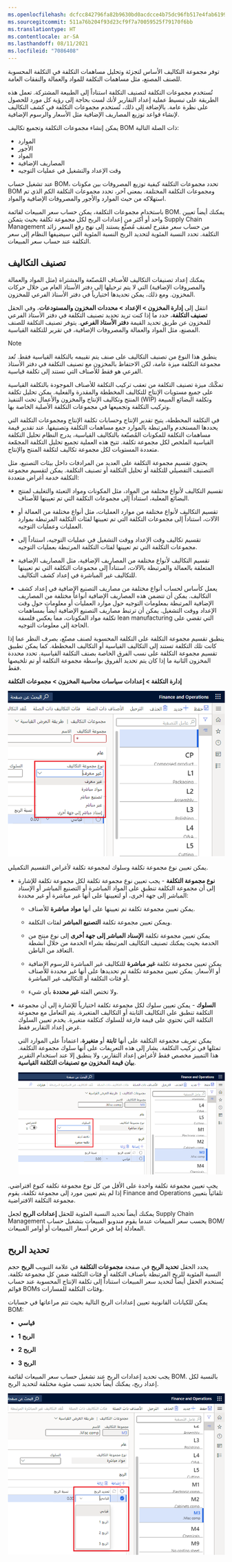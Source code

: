 ```yaml
---
ms.openlocfilehash: dcfcc842796fa82b9630bd0acdcce4b75dc96fb517e4fab61996a1da4c10fa0a
ms.sourcegitcommit: 511a76b204f93d23cf9f7a70059525f79170f6bb
ms.translationtype: HT
ms.contentlocale: ar-SA
ms.lasthandoff: 08/11/2021
ms.locfileid: "7086408"
---
```


توفر مجموعة التكاليف الأساس لتجزئة وتحليل مساهمات التكلفة في التكلفة المحسوبة للصنف المصنع، مثل مساهمات التكلفة للمواد والعمالة والنفقات العامة.

تُستخدم مجموعات التكلفة لتصنيف التكلفة استناداً إلى الطبيعة المشتركة.
تعمل هذه الطريقة على تبسيط عملية إعداد التقارير لأنك لست بحاجة إلى رؤية كل مورد للحصول على نظرة عامة. بالإضافة إلى ذلك، تُستخدم مجموعات التكلفة في كشف التكاليف لإنشاء قواعد توزيع المصاريف الإضافية مثل الأسعار والرسوم الإضافية.

يمكن إنشاء مجموعات التكلفة وتجميع تكاليف BOM ذات الصلة التالية:

-   الموارد
-   الأجور
-   المواد
-   المصاريف الإضافية
-   وقت الإعداد والتشغيل في عمليات التوجيه

عند تشغيل حساب BOM، تحدد مجموعات التكلفة كيفية توزيع المصروفات بين مكونات BOM ومجموعات التكلفة المختلفة. بمعنى آخر، تحدد مجموعات التكلفة الكم الذي تم استهلاكه من حيث الموارد والأجور والمصروفات الإضافية والمواد.

باستخدام مجموعات التكلفة، يمكن حساب سعر المبيعات لقائمة BOM. يمكنك أيضاً تعيين واحد أو أكثر من إعدادات الربح لكل مجموعة تكلفة بحيث يتمكن Supply Chain Management من حساب سعر مقترح لصنف مُصنَّع يستند إلى نهج رفع السعر زائد التكلفة. تحدد النسبة المئوية لتحديد الربح النسبة المئوية التي سيضيفها النظام إلى سعر التكلفة عند حساب سعر المبيعات.

## <a name="cost-breakdown"></a>تصنيف التكاليف

يمكنك إعداد تصنيفات التكاليف للأصناف المُصنّعة والمشتراة (مثل المواد والعمالة والمصروفات الإضافية) التي لا يتم ترحيلها إلى دفتر الأستاذ العام من خلال حركات المخزون. ومع ذلك، يمكن تحديدها اختيارياً في دفتر الأستاذ الفرعي للمخزون.

انتقل إلى **إدارة المخزون > الإعداد > محددات المخزون والمستودعات**، وفي الحقل **تصنيف التكلفة**، حدد ما إذا كنت تريد تحديد تصنيف التكلفة في دفتر الأستاذ الفرعي للمخزون عن طريق تحديد القيمة **دفتر الأستاذ الفرعي**. يتوفر تصنيف التكلفة للصنف المصنع، مثل المواد والعمالة والمصروفات الإضافية، في تقرير للتكلفة القياسية.

> [!Note] 
> ينطبق هذا النوع من تصنيف التكاليف على صنف يتم تقييمه بالتكلفة القياسية فقط. تُعد مجموعة التكلفة ميزة عامة، لكن الاحتفاظ بالمخزون مع تصنيف التكلفة في دفتر الأستاذ الفرعي هو فقط للأصناف التي تستند إلى تكلفة قياسية.

تمكّنك ميزة تصنيف التكلفة من تعقب تركيب التكلفة للأصناف الموجودة بالتكلفة القياسية على جميع مستويات الإنتاج للتكاليف المخططة والمقدرة والفعلية. يمكن تحليل تكلفة المنتج وتكاليف الإنتاج والمخزون والأعمال تحت التنفيذ (WIP) وتكلفة البضائع المبيعة وتركيب التكلفة وتجميعها في مجموعات التكلفة الأصلية الخاصة بها.

في التكلفة المخططة، يتيح تقدير الإنتاج وحسابات تكلفة الإنتاج ومجموعات التكلفة التي يحددها المستخدم والمرتبطة بالموارد جمع مساهمات التكلفة وتصنيفها. عند تقدير قيمة مساهمات التكلفة للمكونات المُصنّعة بالتكاليف القياسية، يدرج النظام تحليل التكلفة القياسية الملخص لكل مجموعة تكلفة. تتيح هذه العملية تجميع تحليل التكلفة المجمّعة متعددة المستويات لكل مجموعة تكاليف لتكلفة المنتج والإنتاج.

يحتوي تقسيم مجموعة التكلفة على العديد من المرادفات داخل بيئات التصنيع، مثل التصنيف التفصيلي للتكلفة أو تحليل التكلفة أو تصنيف التكلفة. يمكن لتقسيم مجموعة التكلفة خدمة أغراض متعددة:

-   تقسيم التكاليف لأنواع مختلفة من المواد، مثل المكونات ومواد التعبئة والتغليف لمنتج البضائع المعلبة، استناداً إلى مجموعات التكلفة التي تم تعيينها للأصناف.

-   تقسيم التكاليف لأنواع مختلفة من موارد العمليات، مثل أنواع مختلفة من العمالة أو الآلات، استناداً إلى مجموعات التكلفة التي تم تعيينها لفئات التكلفة المرتبطة بموارد العمليات وعمليات التوجيه.

-   تقسيم تكاليف وقت الإعداد ووقت التشغيل في عمليات التوجيه، استناداً إلى مجموعات التكلفة التي تم تعيينها لفئات التكلفة المرتبطة بعمليات التوجيه.

-   تقسيم التكاليف لأنواع مختلفة من المصاريف الإضافية، مثل المصاريف الإضافية المتعلقة بالعمالة والمرتبطة بالآلات، استناداً إلى مجموعات التكلفة التي تم تعيينها للتكاليف غير المباشرة في إعداد كشف التكاليف.

-   يعمل كأساس لحساب أنواع مختلفة من مصاريف التصنيع الإضافية في إعداد كشف التكاليف. يمكن أن تتضمن هذه المصاريف الإضافية أنواعاً مختلفة من المصاريف الإضافية المرتبطة بمعلومات التوجيه حول موارد العمليات أو معلومات حول وقت الإعداد ووقت التشغيل. يمكن أن ترتبط مصاريف التصنيع الإضافية أيضاً بمساهمات تكلفة مواد المكونات، مما يعكس فلسفة lean manufacturing التي تقضي على الحاجة إلى معلومات التوجيه.

ينطبق تقسيم مجموعة التكلفة على التكلفة المحسوبة لصنف مصنّع، بصرف النظر عما إذا كانت تلك التكلفة تستند إلى التكاليف القياسية أو التكاليف المخططة. كما يمكن تطبيق تقسيم مجموعة التكلفة على نسب الفرق الخاصة بصنف التكلفة القياسية. تحدد محددة المخزون الثانية ما إذا كان يتم تحديد الفروق بواسطة مجموعة التكلفة أو تم تلخيصها فقط.

**إدارة التكلفة > إعدادات سياسات محاسبة المخزون > مجموعات التكلفة**

![لقطة شاشة للقائمة المنسدلة لنوع مجموعة التكلفة.](../media/cost-group-types.png) 

يمكن تعيين نوع مجموعة تكلفة وسلوك لمجموعة تكلفة لأغراض التقسيم التكميلي.

-   **نوع مجموعة التكلفة** - يجب تعيين نوع مجموعة تكلفة لكل مجموعة تكلفة للإشارة إلى أن مجموعة التكلفة تنطبق على المواد المباشرة أو التصنيع المباشر أو الإسناد المباشر إلى جهة أخرى، أو لتعيينها على أنها غير مباشرة أو غير محددة:

    -   يمكن تعيين مجموعة تكلفة تم تعيينها على أنها **مواد مباشرة** للأصناف.

    -   ويمكن تعيين مجموعة تكلفة **التصنيع المباشر** لفئات التكلفة.

    -   يمكن تعيين مجموعة تكلفة **الإسناد المباشر إلى جهة أخرى** إلى نوع منتج من الخدمة بحيث يمكنك تصنيف التكاليف المرتبطة بشراء الخدمة من خلال أنشطة التعاقد من الباطن.

    -   يمكن تعيين مجموعة تكلفة **غير مباشرة** للتكاليف غير المباشرة للرسوم الإضافية أو الأسعار. يمكن تعيين مجموعة تكلفة تم تحديدها على أنها غير محددة للأصناف أو فئات التكلفة أو التكاليف غير المباشرة.

    -   ولا تختص الفئة **غير محددة** بأي شيء.

-   **السلوك** - يمكن تعيين سلوك لكل مجموعة تكلفة اختيارياً للإشارة إلى أن مجموعة التكلفة تنطبق على التكاليف الثابتة أو التكاليف المتغيرة. يتم التعامل مع مجموعة التكلفة التي تحتوي على قيمة فارغة للسلوك كتكلفة متغيرة. يخدم تعيين السلوك غرض إعداد التقارير فقط.

    يمكن تعريف مجموعة التكلفة على أنها **ثابتة** أو **متغيرة**، اعتماداً على الموارد التي تمثلها في تركيب التكلفة. يشار إلى هذه التعريفات على أنها سلوك مجموعة التكلفة. هذا التمييز مخصص فقط لأغراض إعداد التقارير، ولا ينطبق إلا عند استخدام التقرير **بيان قيمة المخزون مع تصنيفات التكلفة القياسية**.

    ![لقطة شاشة لصفحة مجموعات التكلفة مع تحديد القائمة المنسدلة "السلوك".](../media/behavior-1.png) 

يجب تعيين مجموعة تكلفة واحدة على الأقل من كل نوع مجموعة تكلفة كنوع افتراضي. إذا لم يتم تعيين مورد إلى مجموعة تكلفة، يقوم Finance and Operations تلقائياً بتعيين مجموعة التكلفة الافتراضية.

يمكنك أيضاً تحديد النسبة المئوية للحقل **إعدادات الربح** لجعل Supply Chain Management يحسب سعر المبيعات عندما يقوم مندوبو المبيعات بتشغيل حساب BOM/ المعادلة إما في عرض أسعار المبيعات أو أوامر المبيعات.

## <a name="profit-setting"></a>تحديد الربح

يحدد الحقل **تحديد الربح** في صفحة **مجموعات التكلفة** في علامة التبويب **الربح** حجم النسبة المئوية للربح المرتبطة بأصناف التكلفة أو فئات التكلفة ضمن كل مجموعة تكلفة. يُستخدم الحقل أيضاً لتحديد سعر المبيعات استناداً إلى تكلفة الإنتاج المحسوبة عند حساب قوائم BOMs وفئات التكلفة للمسارات.

يمكن للكيانات القانونية تعيين إعدادات الربح التالية بحيث تتم مراعاتها في حسابات BOM:

-   **قياسي**

-   **الربح 1**

-   **الربح 2**

-   **الربح 3**

يجب تحديد إعدادات الربح عند تشغيل حساب سعر المبيعات لقائمة BOM. بالنسبة لكل إعداد ربح، يمكنك أيضاً تحديد نسب مئوية مختلفة لتحديد الربح.

![لقطة شاشة لصفحة مجموعات التكلفة مع تحديد القائمة المنسدلة "تحديد الربح".](../media/profit-settings.png)
